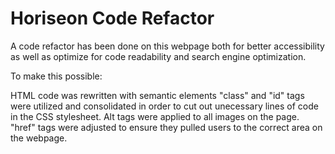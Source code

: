 # Horiseon Code Refactor

A code refactor has been done on this webpage both for better accessibility as well as optimize for code readability and search engine optimization.

To make this possible: 

HTML code was rewritten with semantic elements
"class" and "id" tags were utilized and consolidated in order to cut out unecessary lines of code in the CSS stylesheet.
Alt tags were applied to all images on the page.
"href" tags were adjusted to ensure they pulled users to the correct area on the webpage.
